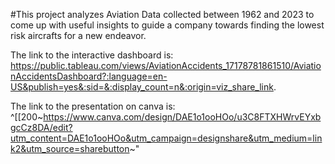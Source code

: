 #This project analyzes Aviation Data collected between 1962 and 2023 to come up with useful insights to guide a company towards finding the lowest risk aircrafts for a new endeavor. 

The link to the interactive dashboard is: https://public.tableau.com/views/AviationAccidents_17178781861510/AviationAccidentsDashboard?:language=en-US&publish=yes&:sid=&:display_count=n&:origin=viz_share_link. 

The link to the presentation on canva is: ^[[200~https://www.canva.com/design/DAE1o1ooHOo/u3C8FTXHWrvEYxbgcCz8DA/edit?utm_content=DAE1o1ooHOo&utm_campaign=designshare&utm_medium=link2&utm_source=sharebutton~"
